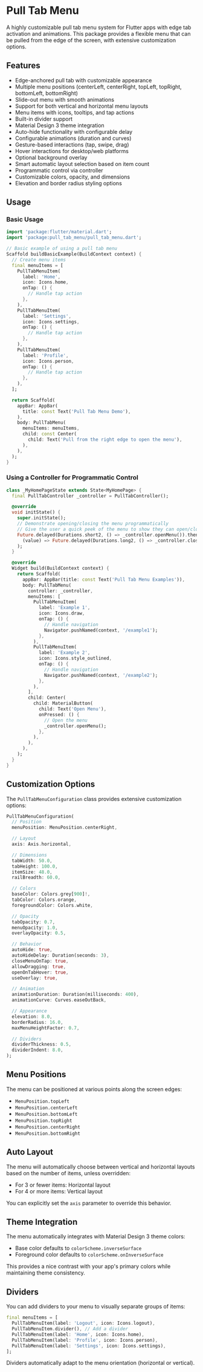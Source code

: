 # Pull Tab Menu

A highly customizable pull tab menu system for Flutter apps with edge tab activation and animations. This package provides a flexible menu that can be pulled from the edge of the screen, with extensive customization options.

## Features

- Edge-anchored pull tab with customizable appearance
- Multiple menu positions (centerLeft, centerRight, topLeft, topRight, bottomLeft, bottomRight)
- Slide-out menu with smooth animations
- Support for both vertical and horizontal menu layouts
- Menu items with icons, tooltips, and tap actions
- Built-in divider support
- Material Design 3 theme integration
- Auto-hide functionality with configurable delay
- Configurable animations (duration and curves)
- Gesture-based interactions (tap, swipe, drag)
- Hover interactions for desktop/web platforms
- Optional background overlay
- Smart automatic layout selection based on item count
- Programmatic control via controller
- Customizable colors, opacity, and dimensions
- Elevation and border radius styling options

## Usage

<?code-excerpt path-base="example/lib"?>

### Basic Usage

<?code-excerpt "doc_examples/basic_usage_example.dart (basic-usage)"?>

```dart
import 'package:flutter/material.dart';
import 'package:pull_tab_menu/pull_tab_menu.dart';

// Basic example of using a pull tab menu
Scaffold buildBasicExample(BuildContext context) {
  // Create menu items
  final menuItems = [
    PullTabMenuItem(
      label: 'Home',
      icon: Icons.home,
      onTap: () {
        // Handle tap action
      },
    ),
    PullTabMenuItem(
      label: 'Settings',
      icon: Icons.settings,
      onTap: () {
        // Handle tap action
      },
    ),
    PullTabMenuItem(
      label: 'Profile',
      icon: Icons.person,
      onTap: () {
        // Handle tap action
      },
    ),
  ];

  return Scaffold(
    appBar: AppBar(
      title: const Text('Pull Tab Menu Demo'),
    ),
    body: PullTabMenu(
      menuItems: menuItems,
      child: const Center(
        child: Text('Pull from the right edge to open the menu'),
      ),
    ),
  );
}
```

### Using a Controller for Programmatic Control

<?code-excerpt "doc_examples/controller_example.dart (controller-example)"?>

```dart
class _MyHomePageState extends State<MyHomePage> {
  final PullTabController _controller = PullTabController();

  @override
  void initState() {
    super.initState();
    // Demonstrate opening/closing the menu programmatically
    // Give the user a quick peek of the menu to show they can open/close it
    Future.delayed(Durations.short2, () => _controller.openMenu()).then(
      (value) => Future.delayed(Durations.long2, () => _controller.closeMenu()),
    );
  }

  @override
  Widget build(BuildContext context) {
    return Scaffold(
      appBar: AppBar(title: const Text('Pull Tab Menu Examples')),
      body: PullTabMenu(
        controller: _controller,
        menuItems: [
          PullTabMenuItem(
            label: 'Example 1',
            icon: Icons.draw,
            onTap: () {
              // Handle navigation
              Navigator.pushNamed(context, '/example1');
            },
          ),
          PullTabMenuItem(
            label: 'Example 2',
            icon: Icons.style_outlined,
            onTap: () {
              // Handle navigation
              Navigator.pushNamed(context, '/example2');
            },
          ),
        ],
        child: Center(
          child: MaterialButton(
            child: Text('Open Menu'),
            onPressed: () {
              // Open the menu
              _controller.openMenu();
            },
          ),
        ),
      ),
    );
  }
}
```

## Customization Options

The `PullTabMenuConfiguration` class provides extensive customization options:

<?code-excerpt "doc_examples/configuration_example.dart (config-options)"?>

```dart
PullTabMenuConfiguration(
  // Position
  menuPosition: MenuPosition.centerRight,

  // Layout
  axis: Axis.horizontal,

  // Dimensions
  tabWidth: 50.0,
  tabHeight: 100.0,
  itemSize: 48.0,
  railBreadth: 60.0,

  // Colors
  baseColor: Colors.grey[900]!,
  tabColor: Colors.orange,
  foregroundColor: Colors.white,

  // Opacity
  tabOpacity: 0.7,
  menuOpacity: 1.0,
  overlayOpacity: 0.5,

  // Behavior
  autoHide: true,
  autoHideDelay: Duration(seconds: 3),
  closeMenuOnTap: true,
  allowDragging: true,
  openOnTabHover: true,
  useOverlay: true,

  // Animation
  animationDuration: Duration(milliseconds: 400),
  animationCurve: Curves.easeOutBack,

  // Appearance
  elevation: 8.0,
  borderRadius: 16.0,
  maxMenuHeightFactor: 0.7,

  // Dividers
  dividerThickness: 0.5,
  dividerIndent: 8.0,
);
```

## Menu Positions

The menu can be positioned at various points along the screen edges:

- `MenuPosition.topLeft`
- `MenuPosition.centerLeft`
- `MenuPosition.bottomLeft`
- `MenuPosition.topRight`
- `MenuPosition.centerRight`
- `MenuPosition.bottomRight`

## Auto Layout

The menu will automatically choose between vertical and horizontal layouts based on the number of items, unless overridden:

- For 3 or fewer items: Horizontal layout
- For 4 or more items: Vertical layout

You can explicitly set the `axis` parameter to override this behavior.

## Theme Integration

The menu automatically integrates with Material Design 3 theme colors:

- Base color defaults to `colorScheme.inverseSurface`
- Foreground color defaults to `colorScheme.onInverseSurface`

This provides a nice contrast with your app's primary colors while maintaining theme consistency.

## Dividers

You can add dividers to your menu to visually separate groups of items:

<?code-excerpt "doc_examples/divider_example.dart (divider-example)"?>

```dart
final menuItems = [
  PullTabMenuItem(label: 'Logout', icon: Icons.logout),
  PullTabMenuItem.divider(), // Add a divider
  PullTabMenuItem(label: 'Home', icon: Icons.home),
  PullTabMenuItem(label: 'Profile', icon: Icons.person),
  PullTabMenuItem(label: 'Settings', icon: Icons.settings),
];
```

Dividers automatically adapt to the menu orientation (horizontal or vertical).

